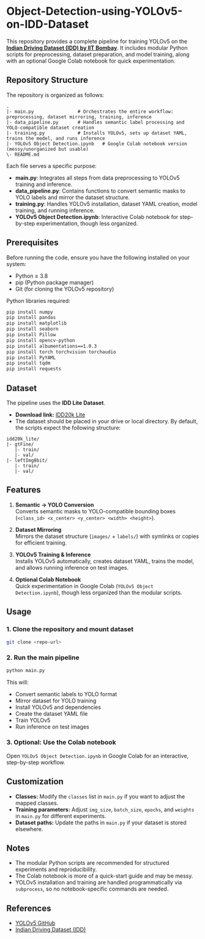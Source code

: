 # Object-Detection-using-YOLOv5-on-IDD-Dataset
This repository provides a complete pipeline for training YOLOv5 on the [**Indian Driving Dataset (IDD) by IIT Bombay**](<https://idd.insaan.iiit.ac.in/>). It includes modular Python scripts for preprocessing, dataset preparation, and model training, along with an optional Google Colab notebook for quick experimentation. 
## Repository Structure

The repository is organized as follows:
```
.
|- main.py                # Orchestrates the entire workflow: preprocessing, dataset mirroring, training, inference
|- data_pipeline.py       # Handles semantic label processing and YOLO-compatible dataset creation
|- training.py            # Installs YOLOv5, sets up dataset YAML, trains the model, and runs inference
|- YOLOv5 Object Detection.ipynb   # Google Colab notebook version (messy/unorganized but usable)
\- README.md
```

Each file serves a specific purpose:

- **main.py**: Integrates all steps from data preprocessing to YOLOv5 training and inference.  
- **data_pipeline.py**: Contains functions to convert semantic masks to YOLO labels and mirror the dataset structure.  
- **training.py**: Handles YOLOv5 installation, dataset YAML creation, model training, and running inference.  
- **YOLOv5 Object Detection.ipynb**: Interactive Colab notebook for step-by-step experimentation, though less organized.

## Prerequisites

Before running the code, ensure you have the following installed on your system:

- Python ≥ 3.8
- pip (Python package manager)
- Git (for cloning the YOLOv5 repository)

Python libraries required:

```bash
pip install numpy
pip install pandas
pip install matplotlib
pip install seaborn
pip install Pillow
pip install opencv-python
pip install albumentations==1.0.3
pip install torch torchvision torchaudio
pip install PyYAML
pip install tqdm
pip install requests
```

## Dataset

The pipeline uses the **IDD Lite Dataset**.  

- **Download link:** [IDD20k Lite](https://idd.insaan.iiit.ac.in/accounts/login/?next=/dataset/download/)  
- The dataset should be placed in your drive or local directory. By default, the scripts expect the following structure:

```
idd20k_lite/
|- gtFine/
   |- train/
   |- val/
|- leftImg8bit/
   |- train/
   |- val/
```

## Features

1. **Semantic → YOLO Conversion**  
   Converts semantic masks to YOLO-compatible bounding boxes (`<class_id> <x_center> <y_center> <width> <height>`).  

2. **Dataset Mirroring**  
   Mirrors the dataset structure (`images/` + `labels/`) with symlinks or copies for efficient training.  

3. **YOLOv5 Training & Inference**  
   Installs YOLOv5 automatically, creates dataset YAML, trains the model, and allows running inference on test images.

4. **Optional Colab Notebook**  
   Quick experimentation in Google Colab (`YOLOv5 Object Detection.ipynb`), though less organized than the modular scripts.

## Usage

### 1. Clone the repository and mount dataset
```bash
git clone <repo-url>
```

### 2. Run the main pipeline
```bash
python main.py
```

This will:

- Convert semantic labels to YOLO format  
- Mirror dataset for YOLO training  
- Install YOLOv5 and dependencies  
- Create the dataset YAML file  
- Train YOLOv5  
- Run inference on test images

### 3. Optional: Use the Colab notebook
Open `YOLOv5 Object Detection.ipynb` in Google Colab for an interactive, step-by-step workflow.

## Customization

- **Classes:** Modify the `classes` list in `main.py` if you want to adjust the mapped classes.  
- **Training parameters:** Adjust `img_size`, `batch_size`, `epochs`, and `weights` in `main.py` for different experiments.  
- **Dataset paths:** Update the paths in `main.py` if your dataset is stored elsewhere.

## Notes

- The modular Python scripts are recommended for structured experiments and reproducibility.  
- The Colab notebook is more of a quick-start guide and may be messy.  
- YOLOv5 installation and training are handled programmatically via `subprocess`, so no notebook-specific commands are needed.

## References

- [YOLOv5 GitHub](https://github.com/ultralytics/yolov5)  
- [Indian Driving Dataset (IDD)](https://idd.insaan.iiit.ac.in/accounts/login/?next=/dataset/download/)

